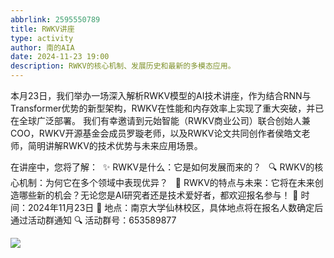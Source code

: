 ```yaml
---
abbrlink: 2595550789
title: RWKV讲座
type: activity
author: 南的AIA
date: 2024-11-23 19:00
description: RWKV的核心机制、发展历史和最新的多模态应用。
---
```



本月23日，我们举办一场深入解析RWKV模型的AI技术讲座，作为结合RNN与Transformer优势的新型架构，RWKV在性能和内存效率上实现了重大突破，并已在全球广泛部署。
我们有幸邀请到元始智能（RWKV商业公司）联合创始人兼COO，RWKV开源基金会成员罗璇老师，以及RWKV论文共同创作者侯皓文老师，简明讲解RWKV的技术优势与未来应用场景。

在讲座中，您将了解： 
✨ RWKV是什么：它是如何发展而来的？  
🔍 RWKV的核心机制：为何它在多个领域中表现优异？  
🎯 RWKV的特点与未来：它将在未来创造哪些新的机会？无论您是AI研究者还是技术爱好者，都欢迎报名参与！
📅 时间：2024年11月23日
📍 地点：南京大学仙林校区，具体地点将在报名人数确定后通过活动群通知
🔍 活动群号：653589877

![](/images/RWKV/1.png)
